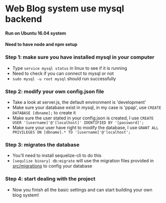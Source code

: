 # Web Blog system use mysql backend
#### Run on Ubuntu 16.04 system
#### Need to have node and npm setup

### Step 1: make sure you have installed mysql in your computer
 - Type `service mysql status` in linux to see if it is running
 - Need to check if you can connect to mysql or not
 - `sudo mysql -u root mysql` should run successfully

### Step 2: modify your own config.json file
 - Take a look at server.js, the default environment is 'development'
 - Make sure your database exist in mysql, in my case is 'ppap', use `CREATE DATABASE [dbname];` to create it
 - Make sure the user stated in your config.json is created, I use `CREATE USER '[username]'@'[localhost]' IDENTIFIED BY '[password]';`
 - Make sure your user have right to modify the database, I use `GRANT ALL PRIVILEGES ON [dbname].* TO '[username]'@'localhost';`

### Step 3: migrates the database
 - You'll need to install sequelize-cli to do this
 - `[sequlize binary] db:migrate` will use the migration files provided in [src/migrations](https://github.com/YuanTingHsieh/sql-blog-starter-skeleton/tree/master/src/migrations) to config your database

### Step 4: start dealing with the project
 - Now you finish all the basic settings and can start building your own blog system!
